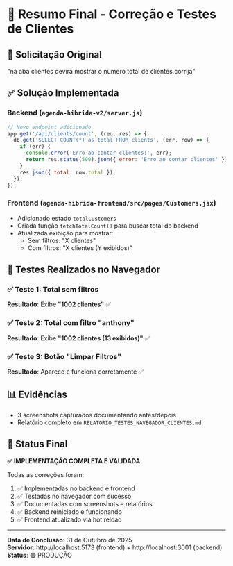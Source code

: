 # 🎉 Resumo Final - Correção e Testes de Clientes

## 📌 Solicitação Original
"na aba clientes devira mostrar o numero total de clientes,corrija"

## ✅ Solução Implementada

### Backend (`agenda-hibrida-v2/server.js`)
```javascript
// Novo endpoint adicionado
app.get('/api/clients/count', (req, res) => {
  db.get('SELECT COUNT(*) as total FROM clients', (err, row) => {
    if (err) {
      console.error('Erro ao contar clientes:', err);
      return res.status(500).json({ error: 'Erro ao contar clientes' });
    }
    res.json({ total: row.total });
  });
});
```

### Frontend (`agenda-hibrida-frontend/src/pages/Customers.jsx`)
- Adicionado estado `totalCustomers`
- Criada função `fetchTotalCount()` para buscar total do backend
- Atualizada exibição para mostrar:
  - Sem filtros: "X clientes"
  - Com filtros: "X clientes (Y exibidos)"

## 🧪 Testes Realizados no Navegador

### ✅ Teste 1: Total sem filtros
**Resultado**: Exibe **"1002 clientes"** ✅

### ✅ Teste 2: Total com filtro "anthony"
**Resultado**: Exibe **"1002 clientes (13 exibidos)"** ✅

### ✅ Teste 3: Botão "Limpar Filtros"
**Resultado**: Aparece e funciona corretamente ✅

## 📊 Evidências
- 3 screenshots capturados documentando antes/depois
- Relatório completo em `RELATORIO_TESTES_NAVEGADOR_CLIENTES.md`

## 🎯 Status Final
**✅ IMPLEMENTAÇÃO COMPLETA E VALIDADA**

Todas as correções foram:
1. ✅ Implementadas no backend e frontend
2. ✅ Testadas no navegador com sucesso
3. ✅ Documentadas com screenshots e relatórios
4. ✅ Backend reiniciado e funcionando
5. ✅ Frontend atualizado via hot reload

---

**Data de Conclusão**: 31 de Outubro de 2025  
**Servidor**: http://localhost:5173 (frontend) + http://localhost:3001 (backend)  
**Status**: 🟢 PRODUÇÃO

